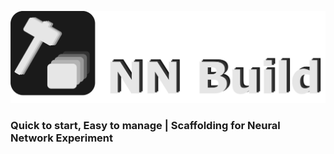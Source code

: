 ![NN Build Favicon](./NN%20Build.svg)

### Quick to start, Easy to manage | Scaffolding for Neural Network Experiment

